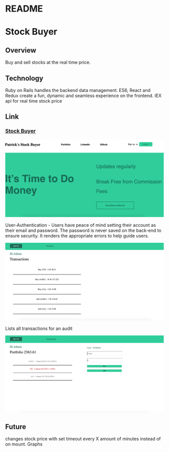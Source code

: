 # README

# Stock Buyer

## Overview
Buy and sell stocks at the real time price. 

## Technology
Ruby on Rails handles the backend data management. ES6, React and Redux create a fun, dynamic and seamless experience on the frontend. IEX api for real time stock price

## Link
### [Stock Buyer](https://stock-buyer.herokuapp.com/#/)

![splash](/app/assets/images/splash.png)

User-Authentication - Users have peace of mind setting their account as their email and password. The password is never saved on the back-end to ensure security. It renders the appropriate errors to help guide users.

![transactions](/app/assets/images/transactions.png)

Lists all transactions for an audit


![portfolio](/app/assets/images/portfolio.png)



## Future
changes stock price with set timeout every X amount of minutes instead of on mount. Graphs